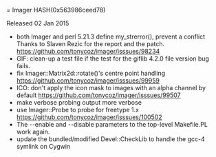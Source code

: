 = Imager HASH(0x563986ceed78)

Released 02 Jan 2015

- both Imager and perl 5.21.3 define my_strerror(), prevent a conflict Thanks to Slaven Rezic for the report and the patch. https://github.com/tonycoz/imager/isssues/98234 
- GIF: clean-up a test file if the test for the giflib 4.2.0 file version bug fails. 
- fix Imager::Matrix2d::rotate()'s centre point handling https://github.com/tonycoz/imager/isssues/99959 
- ICO: don't apply the icon mask to images with an alpha channel by default https://github.com/tonycoz/imager/isssues/99507 
- make verbose probing output more verbose 
- use Imager::Probe to probe for freetype 1.x https://github.com/tonycoz/imager/isssues/100502 
- The --enable and --disable parameters to the top-level Makefile.PL work again. 
- update the bundled/modified Devel::CheckLib to handle the gcc-4 symlink on Cygwin